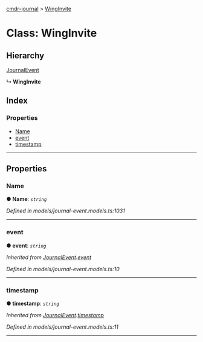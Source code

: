 [cmdr-journal](../README.md) > [WingInvite](../classes/winginvite.md)



# Class: WingInvite

## Hierarchy


 [JournalEvent](journalevent.md)

**↳ WingInvite**







## Index

### Properties

* [Name](winginvite.md#name)
* [event](winginvite.md#event)
* [timestamp](winginvite.md#timestamp)



---
## Properties
<a id="name"></a>

###  Name

**●  Name**:  *`string`* 

*Defined in models/journal-event.models.ts:1031*





___

<a id="event"></a>

###  event

**●  event**:  *`string`* 

*Inherited from [JournalEvent](journalevent.md).[event](journalevent.md#event)*

*Defined in models/journal-event.models.ts:10*





___

<a id="timestamp"></a>

###  timestamp

**●  timestamp**:  *`string`* 

*Inherited from [JournalEvent](journalevent.md).[timestamp](journalevent.md#timestamp)*

*Defined in models/journal-event.models.ts:11*





___


